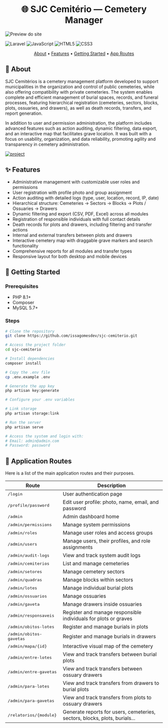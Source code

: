 [LARAVEL__BADGE]: https://img.shields.io/badge/laravel-%23FF2D20.svg?style=for-the-badge&logo=laravel&logoColor=white
[JAVASCRIPT__BADGE]: https://img.shields.io/badge/Javascript-000?style=for-the-badge&logo=javascript
[HTML5__BADGE]: https://img.shields.io/badge/html5-%23E34F26.svg?style=for-the-badge&logo=html5&logoColor=white
[CSS3__BADGE]: https://img.shields.io/badge/css3-%231572B6.svg?style=for-the-badge&logo=css3&logoColor=white
[PROJECT__BADGE]: https://img.shields.io/badge/📱Visit_this_project-000?style=for-the-badge&logo=project
[PROJECT__URL]: https://sjccemiterio.byissa.tech

<h1 align="center" style="font-weight: bold;">🌐 SJC Cemitério — Cemetery Manager</h1>

![Preview do site](https://sjccemiterio.byissa.tech/site/images/preview.png)

![Laravel][LARAVEL__BADGE] ![JavaScript][JAVASCRIPT__BADGE] ![HTML5][HTML5__BADGE] ![CSS3][CSS3__BADGE]

<p align="center">
  <a href="#about">About</a> •
  <a href="#features">Features</a> •
  <a href="#started">Getting Started</a> •
  <a href="#routes">App Routes</a>
</p>

<h2 id="about">📌 About</h2>

<p>
SJC Cemitérios is a cemetery management platform developed to support municipalities in the organization and control of public cemeteries, while also offering compatibility with private cemeteries. The system enables complete and efficient management of burial spaces, records, and funeral processes, featuring hierarchical registration (cemeteries, sectors, blocks, plots, ossuaries, and drawers), as well as death records, transfers, and report generation.
</p>

<p>
In addition to user and permission administration, the platform includes advanced features such as action auditing, dynamic filtering, data export, and an interactive map that facilitates grave location. It was built with a focus on usability, organization, and data reliability, promoting agility and transparency in cemetery administration.
</p>

[![project][PROJECT__BADGE]][PROJECT__URL]

<h2 id="features">✨ Features</h2>

<ul>
  <li>Administrative management with customizable user roles and permissions</li>
  <li>User registration with profile photo and group assignment</li>
  <li>Action auditing with detailed logs (type, user, location, record, IP, date)</li>
  <li>Hierarchical structure: Cemeteries → Sectors → Blocks → Plots / Ossuaries → Drawers</li>
  <li>Dynamic filtering and export (CSV, PDF, Excel) across all modules</li>
  <li>Registration of responsible individuals with full contact details</li>
  <li>Death records for plots and drawers, including filtering and transfer actions</li>
  <li>Internal and external transfers between plots and drawers</li>
  <li>Interactive cemetery map with draggable grave markers and search functionality</li>
  <li>Comprehensive reports for all modules and transfer types</li>
  <li>Responsive layout for both desktop and mobile devices</li>
</ul>

<h2 id="started">🚀 Getting Started</h2>

<h3>Prerequisites</h3>

- PHP 8.1+
- Composer
- MySQL 5.7+

<h3>Steps</h3>

```bash
# Clone the repository
git clone https://github.com/issagomesdev/sjc-cemiterio.git

# Access the project folder
cd sjc-cemiterio

# Install dependencies
composer install

# Copy the .env file
cp .env.example .env

# Generate the app key
php artisan key:generate

# Configure your .env variables

# Link storage
php artisan storage:link

# Run the server
php artisan serve

# Access the system and login with:
# Email: admin@admin.com
# Password: password

```

<h2 id="routes">📍 Application Routes</h2>

Here is a list of the main application routes and their purposes.

| Route                            | Description                                                                 |
|----------------------------------|-----------------------------------------------------------------------------|
| <kbd>/login</kbd>                | User authentication page                                                   |
| <kbd>/profile/password</kbd>     | Edit user profile: photo, name, email, and password                        |
| <kbd>/admin</kbd>                | Admin dashboard home                                                       |
| <kbd>/admin/permissions</kbd>    | Manage system permissions                                                  |
| <kbd>/admin/roles</kbd>          | Manage user roles and access groups                                        |
| <kbd>/admin/users</kbd>          | Manage users, their profiles, and role assignments                         |
| <kbd>/admin/audit-logs</kbd>     | View and track system audit logs                                           |
| <kbd>/admin/cemiterios</kbd>     | List and manage cemeteries                                                 |
| <kbd>/admin/setores</kbd>        | Manage cemetery sectors                                                    |
| <kbd>/admin/quadras</kbd>        | Manage blocks within sectors                                               |
| <kbd>/admin/lotes</kbd>          | Manage individual burial plots                                             |
| <kbd>/admin/ossuarios</kbd>      | Manage ossuaries                                                           |
| <kbd>/admin/gaveta</kbd>         | Manage drawers inside ossuaries                                            |
| <kbd>/admin/responsaveis</kbd>   | Register and manage responsible individuals for plots or graves            |
| <kbd>/admin/obitos-lotes</kbd>   | Register and manage burials in plots                                       |
| <kbd>/admin/obitos-gavetas</kbd> | Register and manage burials in drawers                                     |
| <kbd>/admin/mapa/{id}</kbd>      | Interactive visual map of the cemetery                                     |
| <kbd>/admin/entre-lotes</kbd>    | View and track transfers between burial plots                              |
| <kbd>/admin/entre-gavetas</kbd>  | View and track transfers between ossuary drawers                           |
| <kbd>/admin/para-lotes</kbd>     | View and track transfers from drawers to burial plots                      |
| <kbd>/admin/para-gavetas</kbd>   | View and track transfers from plots to ossuary drawers                     |
| <kbd>/relatorios/{module}</kbd>  | Generate reports for users, cemeteries, sectors, blocks, plots, burials... |
